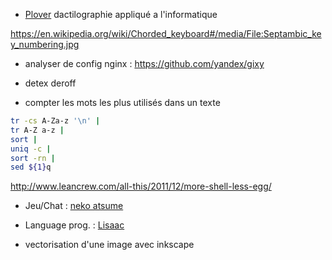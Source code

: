* [Plover](https://www.youtube.com/watch?v=Wpv-Qb-dB6g) dactilographie appliqué a l'informatique

https://en.wikipedia.org/wiki/Chorded_keyboard#/media/File:Septambic_key_numbering.jpg


* analyser de config nginx : https://github.com/yandex/gixy

* detex deroff

* compter les mots les plus utilisés dans un texte

```bash
tr -cs A-Za-z '\n' |
tr A-Z a-z |
sort |
uniq -c |
sort -rn |
sed ${1}q
```

http://www.leancrew.com/all-this/2011/12/more-shell-less-egg/

* Jeu/Chat : [neko atsume](https://en.wikipedia.org/wiki/Neko_Atsume)

* Language prog. : [Lisaac](https://en.wikipedia.org/wiki/Lisaac)

* vectorisation d'une image avec inkscape

